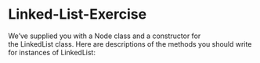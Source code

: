# Linked-List-Exercise
We’ve supplied you with a Node class and a constructor for the LinkedList class. Here are descriptions of the methods you should write for instances of LinkedList:
